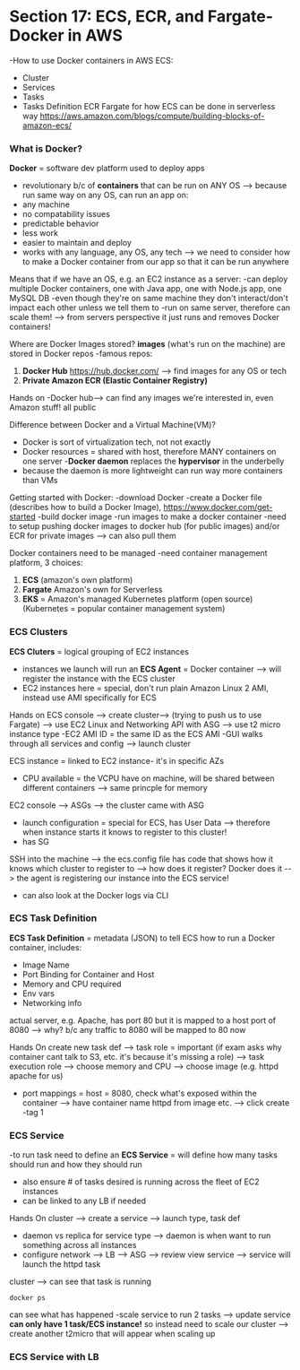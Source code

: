 # Section 17: ECS, ECR, and Fargate-Docker in AWS 
-How to use Docker containers in AWS
ECS: 
* Cluster 
* Services
* Tasks 
* Tasks Definition
ECR
Fargate for how ECS can be done in serverless way
https://aws.amazon.com/blogs/compute/building-blocks-of-amazon-ecs/

### What is Docker? 
**Docker** = software dev platform used to deploy apps
* revolutionary b/c of **containers** that can be run on ANY OS 
--> because run same way on any OS, can run an app on: 
* any machine 
* no compatability issues 
* predictable behavior 
* less work 
* easier to maintain and deploy 
* works with any language, any OS, any tech
--> we need to consider how to make a Docker container from our app so that it can be run anywhere 

Means that if we have an OS, e.g. an EC2 instance as a server: 
-can deploy multiple Docker containers, one with Java app, one with Node.js app, one MySQL DB
-even though they're on same machine they don't interact/don't impact each other unless we tell them to 
-run on same server, therefore can scale them!
--> from servers perspective it just runs and removes Docker containers! 

Where are Docker Images stored? 
**images** (what's run on the machine) are stored in Docker repos 
-famous repos: 
1. **Docker Hub** https://hub.docker.com/ --> find images for any OS or tech
1. **Private Amazon ECR (Elastic Container Registry)** 

Hands on
-Docker hub--> can find any images we're interested in, even Amazon stuff! all public

Difference between Docker and a Virtual Machine(VM)? 
* Docker is sort of virtualization tech, not not exactly 
* Docker resources = shared with host, therefore MANY containers on one server 
-**Docker daemon** replaces the **hypervisor** in the underbelly 
* because the daemon is more lightweight can run way more containers than VMs

Getting started with Docker: 
-download Docker 
-create a Docker file (describes how to build a Docker Image), https://www.docker.com/get-started
-build docker image
-run images to make a docker container 
-need to setup pushing docker images to docker hub (for public images) and/or ECR for private images --> can also pull them 

Docker containers need to be managed 
-need container management platform, 3 choices: 
1. **ECS** (amazon's own platform)
1. **Fargate** Amazon's own for Serverless
1. **EKS** = Amazon's managed Kubernetes platform (open source) (Kubernetes = popular container management system)

### ECS Clusters
**ECS Cluters** = logical grouping of EC2 instances 
* instances we launch will run an **ECS Agent** = Docker container --> will register the instance with the ECS cluster
* EC2 instances here = special, don't run plain Amazon Linux 2 AMI, instead use AMI specifically for ECS

Hands on 
ECS console --> create cluster--> (trying to push us to use Fargate) --> use EC2 Linux and Networking API with ASG --> use t2 micro instance type 
-EC2 AMI ID = the same ID as the ECS AMI 
-GUI walks through all services and config --> launch cluster

ECS instance = linked to EC2 instance- it's in specific AZs
* CPU available = the VCPU have on machine, will be shared between different containers --> same princple for memory 

EC2 console --> ASGs --> the cluster came with ASG
* launch configuration = special for ECS, has User Data --> therefore when instance starts it knows to register to this cluster! 
* has SG

SSH into the machine --> the ecs.config file has code that shows how it knows which cluster to register to --> how does it register? Docker does it --> the agent is registering our instance into the ECS service!
* can also look at the Docker logs via CLI 

### ECS Task Definition 
**ECS Task Definition** = metadata (JSON) to tell ECS how to run a Docker container, includes: 
* Image Name 
* Port Binding for Container and Host 
* Memory and CPU required 
* Env vars 
* Networking info 

actual server, e.g. Apache, has port 80 but it is mapped to a host port of 8080 --> why? b/c any traffic to 8080 will be mapped to 80 now 

Hands On 
create new task def --> task role = important (if exam asks why container cant talk to S3, etc. it's because it's missing a role) --> task execution role --> choose memory and CPU --> choose image (e.g. httpd apache for us)
* port mappings = host = 8080, check what's exposed within the container 
--> have container name httpd from image etc. --> click create 
-tag 1 

### ECS Service
-to run task need to define an **ECS Service** = will define how many tasks should run and how they should run 
* also ensure # of tasks desired is running across the fleet of EC2 instances
* can be linked to any LB if needed 

Hands On 
cluster --> create a service --> launch type, task def
* daemon vs replica for service type --> daemon is when want to run something across all instances
* configure network --> LB --> ASG --> review
view service --> service will launch the httpd task 

cluster --> can see that task is running 
```
docker ps
```
can see what has happened 
-scale service to run 2 tasks --> update service 
**can only have 1 task/ECS instance!** so instead need to scale our cluster --> create another t2micro that will appear when scaling up 

### ECS Service with LB 
